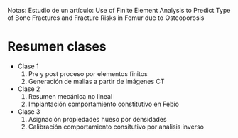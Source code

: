 Notas:
Estudio de un artículo: Use of Finite Element Analysis to Predict Type of Bone Fractures and Fracture Risks in Femur due to Osteoporosis

# Resumen clases

- Clase 1
  1. Pre y post proceso por elementos finitos
  2. Generación de mallas a partir de imágenes CT
- Clase 2
  1. Resumen mecánica no lineal
  2. Implantación comportamiento constitutivo en Febio
- Clase 3
  1. Asignación propiedades hueso por densidades
  2. Calibración comportamiento consitutivo por análisis inverso
